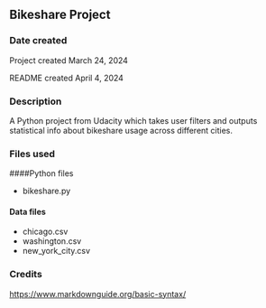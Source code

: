 ## Bikeshare Project

### Date created
Project created March 24, 2024

README created April 4, 2024

### Description
A Python project from Udacity which takes user filters and outputs statistical info about bikeshare usage across different cities.

### Files used
####Python files
* bikeshare.py

#### Data files
* chicago.csv
* washington.csv
* new_york_city.csv

### Credits
https://www.markdownguide.org/basic-syntax/

